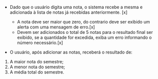 - Dado que o usuário digita uma nota, o sistema recebe a mesma e adicionada à lista de notas já recebidas anteriormente. [x]
  - A nota deve ser maior que zero, do contrario deve ser exibido um alerta com uma mensagem de erro.[x]
  - Devem ser adicionados o total de 5 notas para o resultado final ser exibido, se a quantidade for excedida, exiba um erro informando o número necessário.[x]

- O usuário, após adicionar as notas, receberá o resultado de: 
1. A maior nota do semestre;
2. A menor nota do semestre;
3. A média total do semestre.




